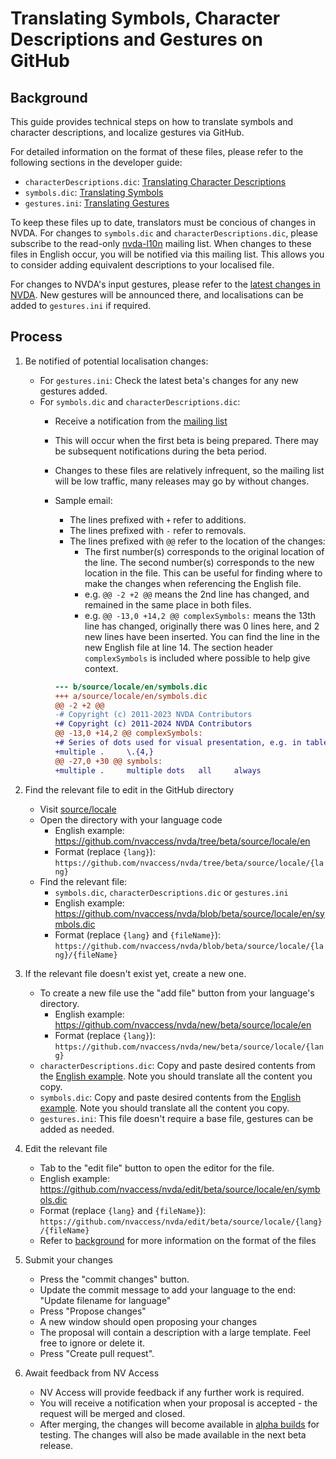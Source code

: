 # Translating Symbols, Character Descriptions and Gestures on GitHub

## Background

This guide provides technical steps on how to translate symbols and character descriptions, and localize gestures via GitHub.

For detailed information on the format of these files, please refer to the following sections in the developer guide:

- `characterDescriptions.dic`: [Translating Character Descriptions](https://www.nvaccess.org/files/nvda/documentation/developerGuide.html#characterDescriptions)
- `symbols.dic`: [Translating Symbols](https://www.nvaccess.org/files/nvda/documentation/developerGuide.html#symbolPronunciation)
- `gestures.ini`: [Translating Gestures](https://www.nvaccess.org/files/nvda/documentation/developerGuide.html#TranslatingGestures)

To keep these files up to date, translators must be concious of changes in NVDA.
For changes to `symbols.dic` and `characterDescriptions.dic`, please subscribe to the read-only [nvda-l10n](https://groups.google.com/a/nvaccess.org/g/nvda-l10n) mailing list.
When changes to these files in English occur, you will be notified via this mailing list.
This allows you to consider adding equivalent descriptions to your localised file.

For changes to NVDA's input gestures, please refer to the [latest changes in NVDA](../../user_docs/en/changes.md).
New gestures will be announced there, and localisations can be added to `gestures.ini` if required.

## Process

1. Be notified of potential localisation changes:
    - For `gestures.ini`: Check the latest beta's changes for any new gestures added.
    - For `symbols.dic` and `characterDescriptions.dic`:
        - Receive a notification from the [mailing list](https://groups.google.com/a/nvaccess.org/g/nvda-l10n)
        - This will occur when the first beta is being prepared.
        There may be subsequent notifications during the beta period.
        - Changes to these files are relatively infrequent, so the mailing list will be low traffic, many releases may go by without changes.
        - Sample email:
            - The lines prefixed with `+` refer to additions.
            - The lines prefixed with `-` refer to removals.
            - The lines prefixed with `@@` refer to the location of the changes:
                - The first number(s) corresponds to the original location of the line.
                The second number(s) corresponds to the new location in the file.
                This can be useful for finding where to make the changes when referencing the English file.
                - e.g. `@@ -2 +2 @@` means the 2nd line has changed, and remained in the same place in both files.
                - e.g. `@@ -13,0 +14,2 @@ complexSymbols:` means the 13th line has changed, originally there was 0 lines here, and 2 new lines have been inserted.
                You can find the line in the new English file at line 14.
                The section header `complexSymbols` is included where possible to help give context.

            ```diff
            --- b/source/locale/en/symbols.dic
            +++ a/source/locale/en/symbols.dic
            @@ -2 +2 @@
            -# Copyright (c) 2011-2023 NVDA Contributors
            +# Copyright (c) 2011-2024 NVDA Contributors
            @@ -13,0 +14,2 @@ complexSymbols:
            +# Series of dots used for visual presentation, e.g. in table of contents
            +multiple .     \.{4,}
            @@ -27,0 +30 @@ symbols:
            +multiple .     multiple dots   all     always
            ```

1. Find the relevant file to edit in the GitHub directory
    - Visit [source/locale](https://github.com/nvaccess/nvda/tree/beta/source/locale)
    - Open the directory with your language code
        - English example: <https://github.com/nvaccess/nvda/tree/beta/source/locale/en>
        - Format (replace `{lang}`): `https://github.com/nvaccess/nvda/tree/beta/source/locale/{lang}`
    - Find the relevant file:
        - `symbols.dic`, `characterDescriptions.dic` or `gestures.ini`
        - English example: <https://github.com/nvaccess/nvda/blob/beta/source/locale/en/symbols.dic>
        - Format (replace `{lang}` and `{fileName}`): `https://github.com/nvaccess/nvda/blob/beta/source/locale/{lang}/{fileName}`
1. If the relevant file doesn't exist yet, create a new one.
    - To create a new file use the "add file" button from your language's directory.
        - English example: <https://github.com/nvaccess/nvda/new/beta/source/locale/en>
        - Format (replace `{lang}`): `https://github.com/nvaccess/nvda/new/beta/source/locale/{lang}`
    - `characterDescriptions.dic`: Copy and paste desired contents from the [English example](https://raw.githubusercontent.com/nvaccess/nvda/refs/heads/beta/source/locale/en/characterDescriptions.dic).
    Note you should translate all the content you copy.
    - `symbols.dic`: Copy and paste desired contents from the [English example](https://raw.githubusercontent.com/nvaccess/nvda/refs/heads/beta/source/locale/en/symbols.dic).
    Note you should translate all the content you copy.
    - `gestures.ini`: This file doesn't require a base file, gestures can be added as needed.
1. Edit the relevant file
    - Tab to the "edit file" button to open the editor for the file.
    - English example: <https://github.com/nvaccess/nvda/edit/beta/source/locale/en/symbols.dic>
    - Format (replace `{lang}` and `{fileName}`): `https://github.com/nvaccess/nvda/edit/beta/source/locale/{lang}/{fileName}`
    - Refer to [background](#background) for more information on the format of the files
1. Submit your changes
    - Press the "commit changes" button.
    - Update the commit message to add your language to the end: "Update filename for language"
    - Press "Propose changes"
    - A new window should open proposing your changes
    - The proposal will contain a description with a large template.
    Feel free to ignore or delete it.
    - Press "Create pull request".
1. Await feedback from NV Access
    - NV Access will provide feedback if any further work is required.
    - You will receive a notification when your proposal is accepted - the request will be merged and closed.
    - After merging, the changes will become available in [alpha builds](https://www.nvaccess.org/files/nvda/snapshots/) for testing.
    The changes will also be made available in the next beta release.
